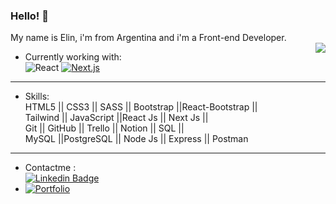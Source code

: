 ### Hello!  👋

My name is Elin, i'm from Argentina and i'm a Front-end Developer. <br>
<img align='right' src='https://user-images.githubusercontent.com/82474881/158254443-5ed4d4c8-5bc2-4f14-85ed-951af844edf7.gif' >


- Currently working with: <br>  ![React](https://img.shields.io/badge/-React-%23282C34?style=flat-square&logo=react) [![Next.js](https://img.shields.io/badge/Next.js-black?logo=next.js&logoColor=white)](#)

_______________________________________________________

- Skills: <br>
HTML5 || CSS3 || SASS || Bootstrap ||React-Bootstrap ||<br>
 Tailwind || JavaScript ||React Js || Next Js ||<br>
 Git || GitHub || Trello || Notion || SQL ||<br>
 MySQL ||PostgreSQL || Node Js || Express || Postman<br>



_______________________________________________________


- Contactme : <br> [![Linkedin Badge](https://img.shields.io/badge/-pamelaelin-0072b1?style=flat&logo=Linkedin&logoColor=white)](https://www.linkedin.com/in/pamelaelinsosa/)
- [![Portfolio](https://img.shields.io/badge/Portfolio-%23000000.svg?logo=vercel&logoColor=green)](https://pamelaelin.vercel.app/about)




